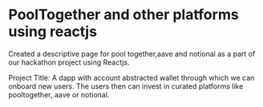 # PoolTogether and other platforms using reactjs

Created a descriptive page for pool together,aave and notional as a part of our hackathon project using Reactjs.

Project Title:
   A dapp with account abstracted wallet through which we can onboard new users. The users then can invest in 
curated platforms like pooltogether, aave or notional.
